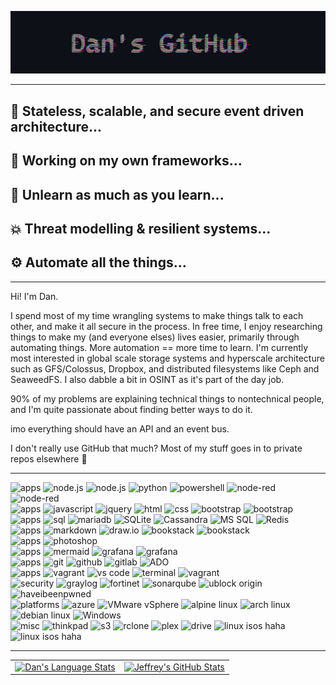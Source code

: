 
<!--
**LGDan/LGDan** is a ✨ _special_ ✨ repository because its `README.md` (this file) appears on your GitHub profile.

Here are some ideas to get you started:

- 🔭 I’m currently working on ...
- 🌱 I’m currently learning ...
- 👯 I’m looking to collaborate on ...
- 🤔 I’m looking for help with ...
- 💬 Ask me about ...
- 📫 How to reach me: ...
- 😄 Pronouns: ...
- ⚡ Fun fact: ...
-->

![banner](banner.jpg)

---

## 🚧 Stateless, scalable, and secure event driven architecture...  
## 🌱 Working on my own frameworks...
## 🤔 Unlearn as much as you learn...
## 💥 Threat modelling & resilient systems...  
## ⚙️ Automate all the things...

---

Hi! I'm Dan.

I spend most of my time wrangling systems to make things talk to each other, and make it all secure in the process. In free time, I enjoy researching things to make my (and everyone elses) lives easier, primarily through automating things. More automation == more time to learn. I'm currently most interested in global scale storage systems and hyperscale architecture such as GFS/Colossus, Dropbox, and distributed filesystems like Ceph and SeaweedFS. I also dabble a bit in OSINT as it's part of the day job.

90% of my problems are explaining technical things to nontechnical people, and I'm quite passionate about finding better ways to do it.

imo everything should have an API and an event bus.

I don't really use GitHub that much? Most of my stuff goes in to private repos elsewhere 👀

---


<div align="left">
<!-- Programming -->
<img src="https://img.shields.io/badge/Backend%20----%3E%20-ffffff?style=flat-square" alt="apps" />
<img src="https://img.shields.io/badge/VB-6600cc?style=flat-square&logo=.NET&logoColor=white" alt="node.js" />
<img src="https://img.shields.io/badge/node.js-339933?style=flat-square&logo=node.js&logoColor=white" alt="node.js" />
<img src="https://img.shields.io/badge/python-3776AB?style=flat-square&logo=python&logoColor=white" alt="python" />
<img src="https://img.shields.io/badge/PowerShell%207-5391FE?style=flat-square&logo=powershell&logoColor=white" alt="powershell" />
<img src="https://img.shields.io/badge/NodeRED-8F0000?style=flat-square&logo=node-red&logoColor=white" alt="node-red" />
<img src="https://img.shields.io/badge/OpenAPI-85EA2D?style=flat-square&logo=swagger&logoColor=black" alt="node-red" />
<br><!-- Web -->
<img src="https://img.shields.io/badge/Frontend%20----%3E%20-ffffff?style=flat-square" alt="apps" />
<img src="https://img.shields.io/badge/JavaScript-F7DF1E?style=flat-square&logo=javascript&logoColor=black" alt="javascript" />
<img src="https://img.shields.io/badge/jQuery-0769AD?style=flat-square&logo=jquery&logoColor=white" alt="jquery" />
<img src="https://img.shields.io/badge/HTML-E34F26?style=flat-square&logo=html5&logoColor=white" alt="html" />
<img src="https://img.shields.io/badge/css-1572B6?style=flat-square&logo=css3&logoColor=white" alt="css" />
<img src="https://img.shields.io/badge/bootstrap-7952B3?style=flat-square&logo=bootstrap&logoColor=white" alt="bootstrap" />
<img src="https://img.shields.io/badge/socket.io-010101?style=flat-square&logo=socket.io&logoColor=white" alt="bootstrap" />
<br><!-- DB -->
<img src="https://img.shields.io/badge/Data%20----%3E%20-ffffff?style=flat-square" alt="apps" />
<img src="https://img.shields.io/badge/SQL-407AFC?style=flat-square&logo=icloud&logoColor=white" alt="sql" />
<img src="https://img.shields.io/badge/mariadb-003545?style=flat-square&logo=mariadb&logoColor=white" alt="mariadb" />
<img src="https://img.shields.io/badge/sqlite-003B57?style=flat-square&logo=sqlite&logoColor=white" alt="SQLite" />
<img src="https://img.shields.io/badge/Cassandra-1287B1?style=flat-square&logo=apache%20cassandra&logoColor=white" alt="Cassandra" />
<img src="https://img.shields.io/badge/SQL%20Server-CC2927?style=flat-square&logo=microsoft%20sql%20server&logoColor=white" alt="MS SQL" />
<img src="https://img.shields.io/badge/Redis-DC382D?style=flat-square&logo=redis&logoColor=white" alt="Redis" />
<br><!-- Docs -->
<img src="https://img.shields.io/badge/Docs%20----%3E%20-ffffff?style=flat-square" alt="apps" />
<img src="https://img.shields.io/badge/Markdown-000000?style=flat-square&logo=markdown&logoColor=white" alt="markdown" />
<img src="https://img.shields.io/badge/draw.io-f08705?style=flat-square&logo=diagrams.net&logoColor=white" alt="draw.io" />
<img src="https://img.shields.io/badge/BookStack-0288D1?style=flat-square&logo=bookstack&logoColor=white" alt="bookstack" />
<img src="https://img.shields.io/badge/ReadTheDocs-8CA1AF?style=flat-square&logo=read%20the%20docs&logoColor=white" alt="bookstack" />
<br><!-- Design -->
<img src="https://img.shields.io/badge/Design%20----%3E%20-ffffff?style=flat-square" alt="apps" />
<img src="https://img.shields.io/badge/Adobe%20PS-31A8FF?style=flat-square&logo=adobe%20photoshop&logoColor=white" alt="photoshop" />
<br><!-- Vis -->
<img src="https://img.shields.io/badge/Visuals%20----%3E%20-ffffff?style=flat-square" alt="apps" />
<img src="https://img.shields.io/badge/MermaidJS-F7DF1E?style=flat-square&logo=javascript&logoColor=black" alt="mermaid" />
<img src="https://img.shields.io/badge/Grafana-0b0b0b?style=flat-square&logo=grafana&logoColor=orange" alt="grafana" />
<img src="https://img.shields.io/badge/PowerBI-F2C811?style=flat-square&logo=Power%20BI&logoColor=black" alt="grafana" />
<br><!-- SCM -->
<img src="https://img.shields.io/badge/SCM&PM%20----%3E%20-ffffff?style=flat-square" alt="apps" />
<img src="https://img.shields.io/badge/Git-F05032?style=flat-square&logo=git&logoColor=white" alt="git" />
<img src="https://img.shields.io/badge/GitHub-100000?style=flat-square&logo=github&logoColor=white" alt="github" />
<img src="https://img.shields.io/badge/GitLab-100000?style=flat-square&logo=gitlab&logoColor=white" alt="gitlab" />
<img src="https://img.shields.io/badge/Azure%20DevOps-1868f2?style=flat-square&logo=azure%20devops&logoColor=white" alt="ADO" />
<br><!-- Tools -->
<img src="https://img.shields.io/badge/Tools%20----%3E%20-ffffff?style=flat-square" alt="apps" />
<img src="https://img.shields.io/badge/Docker-2496ED?style=flat-square&logo=docker&logoColor=white" alt="vagrant" />
<img src="https://img.shields.io/badge/VSCode-007ACC?style=flat-square&logo=visual%20studio%20code&logoColor=white" alt="vs code" />
<img src="https://img.shields.io/badge/PowerShell-blue?style=flat-square&logo=windows%20terminal&logoColor=white" alt="terminal" />
<img src="https://img.shields.io/badge/vagrant-1868f2?style=flat-square&logo=vagrant&logoColor=white" alt="vagrant" />
<br><!-- Sec -->
<img src="https://img.shields.io/badge/Security%20----%3E%20-ffffff?style=flat-square" alt="security" />
<img src="https://img.shields.io/badge/GrayLog-FF3633?style=flat-square&logo=graylog&logoColor=white" alt="graylog" />
<img src="https://img.shields.io/badge/Fortinet-EE3124?style=flat-square&logo=fortinet&logoColor=white" alt="fortinet" />
<img src="https://img.shields.io/badge/SonarQube-4E9BCD?style=flat-square&logo=sonarqube&logoColor=white" alt="sonarqube" />
<img src="https://img.shields.io/badge/uBlock%20Origin-800000?style=flat-square&logo=ublock%20origin&logoColor=white" alt="ublock origin" />
<img src="https://img.shields.io/badge/HIBP-2A6379?style=flat-square&logo=haveibeenpwned&logoColor=white" alt="haveibeenpwned" />
<br><!-- Platforms -->
<img src="https://img.shields.io/badge/Platform%20----%3E%20-ffffff?style=flat-square" alt="platforms" />
<img src="https://img.shields.io/badge/Azure-0078D4?style=flat-square&logo=microsoft%20azure&logoColor=white" alt="azure" />
<img src="https://img.shields.io/badge/vSphere-607078?style=flat-square&logo=vmware&logoColor=white" alt="VMware vSphere" />
<img src="https://img.shields.io/badge/Alpine-0D597F?style=flat-square&logo=alpine%20linux&logoColor=white" alt="alpine linux" />
<img src="https://img.shields.io/badge/Arch-1793D1?style=flat-square&logo=arch%20linux&logoColor=white" alt="arch linux" />
<img src="https://img.shields.io/badge/Deb-A81D33?style=flat-square&logo=debian&logoColor=white" alt="debian linux" />
<img src="https://img.shields.io/badge/Windows%2011-5E5E5E?style=flat-square&logo=microsoft&logoColor=white" alt="Windows" />
<br><!-- Misc -->
<img src="https://img.shields.io/badge/🤷%20----%3E%20-ffffff?style=flat-square" alt="misc" />
<img src="https://img.shields.io/badge/ThinkPad-EE2624?logo=thinkpad&style=flat-square&logoColor=white" alt="thinkpad" />
<img src="https://img.shields.io/badge/S3-569A31?logo=amazon%20s3&style=flat-square&logoColor=white" alt="s3" />
<img src="https://img.shields.io/badge/rclone-00AFF0?logo=sonarcloud&style=flat-square&logoColor=white" alt="rclone" />
<img src="https://img.shields.io/badge/Plex-E5A00D?logo=plex&style=flat-square&logoColor=white" alt="plex" />
<img src="https://img.shields.io/badge/Google%20Drive-4285F4?logo=google%20drive&style=flat-square&logoColor=white" alt="drive" />
<img src="https://img.shields.io/badge/ISOs-FCC624?logo=linux&style=flat-square&logoColor=black" alt="linux isos haha" />
<img src="https://img.shields.io/badge/hass.io-41BDF5?logo=home%20assistant&style=flat-square&logoColor=white" alt="linux isos haha" />

</div>

---

<div align="center">
  <table width="100%">
    <tbody>
      <tr>
        <td width="50%" style="border: none !important;">
        <div align="center" width="100%">
          <a href="https://github.com/LGDan">
            <img src="https://github-readme-stats.vercel.app/api/top-langs/?username=LGDan&layout=compact&hide_border=true&langs_count=6&theme=radical" alt="Dan's Language Stats" vertical-align="middle"/>
          </a>
        </div>
        </td>
        <td width="50%" style="border: none !important;">
        <div align="center" width="100%">
          <a href="https://github.com/LGDan">
            <!-- <img src="https://awesome-github-stats.azurewebsites.net/user-stats/jeffreyc86?cardType=github&theme=github" alt="Jeffrey's GitHub Stats" /> -->
            <img src="https://github-readme-stats.vercel.app/api?username=LGDan&show_icons=true&hide=contribs&hide_border=true&theme=radical" alt="Jeffrey's GitHub Stats" vertical-align="middle"/>
          </a>
        </div>
        </td>
      </tr>
    </tbody>
  <table>
<div>
